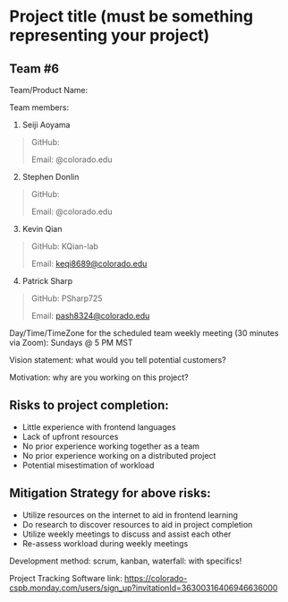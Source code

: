 # Project title (must be something representing your project)

## Team #6

Team/Product Name:

Team members: 

1. Seiji Aoyama

>GitHub: 
>
>Email: @colorado.edu

2. Stephen Donlin

>GitHub: 
>
>Email: @colorado.edu

3. Kevin Qian

>GitHub: KQian-lab
>
>Email: keqi8689@colorado.edu


4. Patrick Sharp

>GitHub: PSharp725
>
>Email: pash8324@colorado.edu


Day/Time/TimeZone for the scheduled team weekly meeting (30 minutes via Zoom): Sundays @ 5 PM MST

Vision statement: what would you tell potential customers?

Motivation: why are you working on this project?

## Risks to project completion:

- Little experience with frontend languages
- Lack of upfront resources
- No prior experience working together as a team
- No prior experience working on a distributed project
- Potential misestimation of workload



## Mitigation Strategy for above risks:
- Utilize resources on the internet to aid in frontend learning
- Do research to discover resources to aid in project completion
- Utilize weekly meetings to discuss and assist each other
- Re-assess workload during weekly meetings


Development method: scrum, kanban, waterfall: with specifics!

Project Tracking Software link: https://colorado-cspb.monday.com/users/sign_up?invitationId=36300316406946636000
